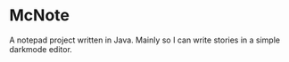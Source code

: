 # McNote
A notepad project written in Java. Mainly so I can write stories in a simple darkmode editor.

